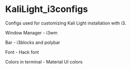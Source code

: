 # KaliLight_i3configs

Configs used for customizing Kali Light installation with i3.

Window Manager - i3wm

Bar - i3blocks and polybar

Font - Hack font

Colors in terminal - Material UI colors
